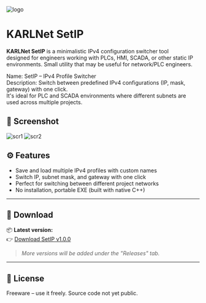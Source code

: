 ![logo](https://github.com/user-attachments/assets/37a46d31-590a-4348-a598-6e2effc77099)

# KARLNet SetIP

**KARLNet SetIP** is a minimalistic IPv4 configuration switcher tool  
designed for engineers working with PLCs, HMI, SCADA, or other static IP environments.
Small utility that may be useful for network/PLC engineers.

Name: SetIP – IPv4 Profile Switcher  
Description: Switch between predefined IPv4 configurations (IP, mask, gateway) with one click.  
It's ideal for PLC and SCADA environments where different subnets are used across multiple projects.

## 📸 Screenshot
![scr1](https://github.com/user-attachments/assets/c0568efa-fec4-4373-9298-a26cc351ee80)
![scr2](https://github.com/user-attachments/assets/b7dd0a00-bde7-4a07-8c65-39173f34850a)


## ⚙ Features

- Save and load multiple IPv4 profiles with custom names
- Switch IP, subnet mask, and gateway with one click
- Perfect for switching between different project networks
- No installation, portable EXE (built with native C++)

---

## 🔽 Download

📦 **Latest version:**  
👉 [Download SetIP v1.0.0](https://github.com/realcsobi/KARLNetR/releases)

> *More versions will be added under the "Releases" tab.*

---

## 📖 License

Freeware – use it freely. Source code not yet public.
